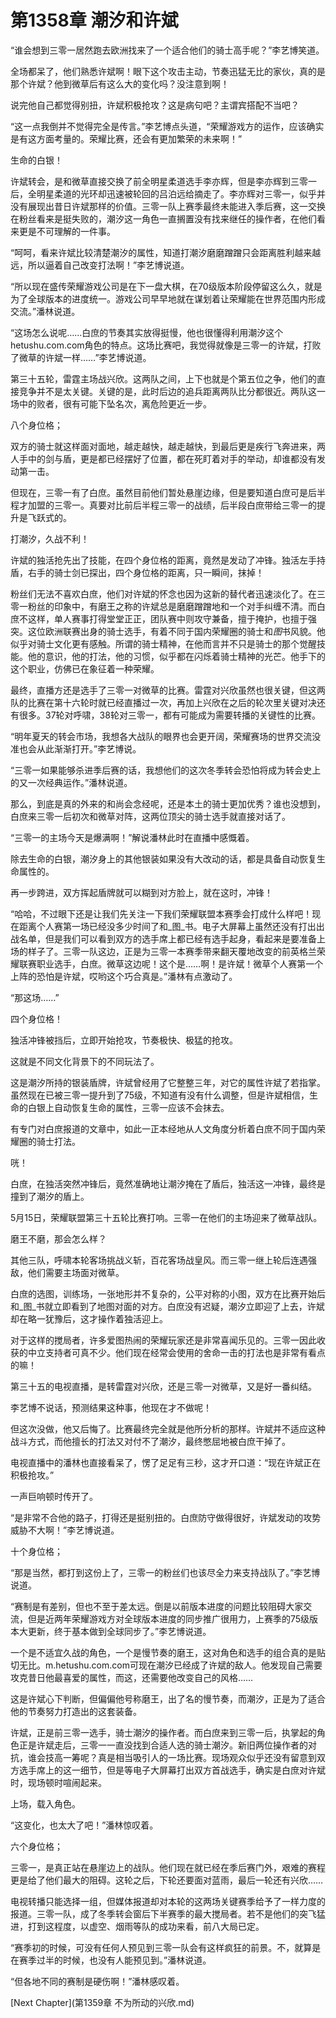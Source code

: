# 第1358章 潮汐和许斌

“谁会想到三零一居然跑去欧洲找来了一个适合他们的骑士高手呢？”李艺博笑道。

全场都呆了，他们熟悉许斌啊！眼下这个攻击主动，节奏迅猛无比的家伙，真的是那个许斌？他到微草后有这么大的变化吗？没注意到啊！

说完他自己都觉得别扭，许斌积极抢攻？这是病句吧？主谓宾搭配不当吧？

“这一点我倒并不觉得完全是传言。”李艺博点头道，“荣耀游戏方的运作，应该确实是有这方面考量的。荣耀比赛，还会有更加繁荣的未来啊！”

生命的白银！

许斌转会，是和微草直接交换了前全明星柔道选手李亦辉，但是李亦辉到三零一后，全明星柔道的光环却迅速被轮回的吕泊远给摘走了。李亦辉对三零一，似乎并没有展现出昔日许斌那样的价值。三零一队上赛季最终未能进入季后赛，这一交换在粉丝看来是挺失败的，潮汐这一角色一直搁置没有找来继任的操作者，在他们看来更是不可理解的一件事。

“呵呵，看来许斌比较清楚潮汐的属性，知道打潮汐磨磨蹭蹭只会距离胜利越来越远，所以逼着自己改变打法啊！”李艺博说道。

“所以现在盛传荣耀游戏公司是在下一盘大棋，在70级版本阶段停留这么久，就是为了全球版本的进度统一。游戏公司早早地就在谋划着让荣耀能在世界范围内形成交流。”潘林说道。

“这场怎么说呢……白庶的节奏其实放得挺慢，他也很懂得利用潮汐这个hetushu.com.com角色的特点。这场比赛吧，我觉得就像是三零一的许斌，打败了微草的许斌一样……”李艺博说道。

第三十五轮，雷霆主场战兴欣。这两队之间，上下也就是个第五位之争，他们的直接竞争并不是太关键。关键的是，此时后边的追兵距离两队比分都很近。两队这一场中的败者，很有可能下坠名次，离危险更近一步。

八个身位格；

双方的骑士就这样面对面地，越走越快，越走越快，到最后更是疾行飞奔进来，两人手中的剑与盾，更是都已经摆好了位置，都在死盯着对手的举动，却谁都没有发动第一击。

但现在，三零一有了白庶。虽然目前他们暂处悬崖边缘，但是要知道白庶可是后半程才加盟的三零一。真要对比前后半程三零一的战绩，后半段白庶带给三零一的提升是飞跃式的。

打潮汐，久战不利！

许斌的独活抢先出了技能，在四个身位格的距离，竟然是发动了冲锋。独活左手持盾，右手的骑士剑已探出，四个身位格的距离，只一瞬间，抹掉！

粉丝们无法不喜欢白庶，他们对许斌的怀念也因为这新的替代者迅速淡化了。在三零一粉丝的印象中，有磨王之称的许斌总是磨磨蹭蹭地和一个对手纠缠不清。而白庶不这样，单人赛事打得堂堂正正，团队赛中则攻守兼备，擅于掩护，也擅于强突。这位欧洲联赛出身的骑士选手，有着不同于国内荣耀圈的骑士和*图*书风貌。他似乎对骑士文化更有感触。所谓的骑士精神，在他而言并不只是骑士的那个觉醒技能。他的意识，他的打法，他的习惯，似乎都在闪烁着骑士精神的光芒。他手下的这个职业，仿佛已在象征着一种荣耀。

最终，直播方还是选手了三零一对微草的比赛。雷霆对兴欣虽然也很关键，但这两队的比赛在第十六轮时就已经直播过一次，再加上兴欣在之后的轮次里关键对决还有很多。37轮对呼啸，38轮对三零一，都有可能成为需要转播的关键性的比赛。

“明年夏天的转会市场，我想各大战队的眼界也会更开阔，荣耀赛场的世界交流没准也会从此渐渐打开。”李艺博说。

“三零一如果能够杀进季后赛的话，我想他们的这次冬季转会恐怕将成为转会史上的又一次经典运作。”潘林说道。

那么，到底是真的外来的和尚会念经呢，还是本土的骑士更加优秀？谁也没想到，白庶来三零一后初次和微草对阵，这两位顶尖的骑士选手就直接对话了。

“三零一的主场今天是爆满啊！”解说潘林此时在直播中感慨着。

除去生命的白银，潮汐身上的其他银装如果没有大改动的话，都是具备自动恢复生命属性的。

再一步跨进，双方挥起盾牌就可以糊到对方脸上，就在这时，冲锋！

“哈哈，不过眼下还是让我们先关注一下我们荣耀联盟本赛季会打成什么样吧！现在距离个人赛第一场已经没多少时间了和_图_书。电子大屏幕上虽然还没有打出出战名单，但是我们可以看到双方的选手席上都已经有选手起身，看起来是要准备上场的样子了。三零一队这边，正是为三零一本赛季带来翻天覆地改变的前英格兰荣耀联赛职业选手，白庶。微草这边呢！这个是……啊！是许斌！微草个人赛第一个上阵的恐怕是许斌，哎哟这个巧合真是。”潘林有点激动了。

“那这场……”

四个身位格！

独活冲锋被挡后，立即开始抢攻，节奏极快、极猛的抢攻。

这就是不同文化背景下的不同玩法了。

这是潮汐所持的银装盾牌，许斌曾经用了它整整三年，对它的属性许斌了若指掌。虽然现在已被三零一提升到了75级，不知道有没有什么调整，但是许斌相信，生命的白银上自动恢复生命的属性，三零一应该不会抹去。

有专门对白庶报道的文章中，如此一正本经地从人文角度分析着白庶不同于国内荣耀圈的骑士打法。

咣！

白庶，在独活突然冲锋后，竟然准确地让潮汐掩在了盾后，独活这一冲锋，最终是撞到了潮汐的盾上。

5月15日，荣耀联盟第三十五轮比赛打响。三零一在他们的主场迎来了微草战队。

磨王不磨，那会怎么样？

其他三队，呼啸本轮客场挑战义斩，百花客场战皇风。而三零一继上轮后连遇强敌，他们需要主场面对微草。

白庶的选图，训练场，一张地形并不复杂的，公平对称的小图，双方在比赛开始后和_图_书就立即看到了地图对面的对方。白庶没有迟疑，潮汐立即迎了上去，许斌却在略一犹豫后，这才操作着独活迎上。

对于这样的搅局者，许多爱图热闹的荣耀玩家还是非常喜闻乐见的。三零一因此收获的中立支持者可真不少。他们现在经常会使用的舍命一击的打法也是非常有看点的嘛！

第三十五的电视直播，是转雷霆对兴欣，还是三零一对微草，又是好一番纠结。

李艺博不说话，预测结果这种事，他现在才不做呢！

但这次没做，他又后悔了。比赛最终完全就是他所分析的那样。许斌并不适应这种战斗方式，而他擅长的打法又对付不了潮汐，最终憋屈地被白庶干掉了。

电视直播中的潘林也直接看呆了，愣了足足有三秒，这才开口道：“现在许斌正在积极抢攻。”

一声巨响顿时传开了。

“是非常不合他的路子，打得还是挺别扭的。白庶防守做得很好，许斌发动的攻势威胁不大啊！”李艺博说道。

十个身位格；

“那是当然，都打到这份上了，三零一的粉丝们也该尽全力来支持战队了。”李艺博说道。

“赛制是有差别，但也不至于差太远。倒是以前版本进度的问题比较阻碍大家交流，但是近两年荣耀游戏方对全球版本进度的同步推广很用力，上赛季的75级版本大更新，终于基本做到全球同步了。”李艺博说道。

一个是不适宜久战的角色，一个是慢节奏的磨王，这对角色和选手的组合真的是贴切无比。m.hetushu.com.com可现在潮汐已经成了许斌的敌人。他发现自己需要攻克昔日他最喜爱的属性，而这，还需要他改变自己的风格……

这是许斌心下判断，但偏偏他号称磨王，出了名的慢节奏，而潮汐，正是为了适合他的节奏努力打造出的这套装备。

许斌，正是前三零一选手，骑士潮汐的操作者。而白庶来到三零一后，执掌起的角色正是许斌走后，三零一一直没找到合适人选的骑士潮汐。新旧两位操作者的对抗，谁会技高一筹呢？真是相当吸引人的一场比赛。现场观众似乎还没有留意到双方选手席上的这一细节，但是等电子大屏幕打出双方首战选手，确实是白庶对许斌时，现场顿时喧闹起来。

上场，载入角色。

“这变化，也太大了吧！”潘林惊叹着。

六个身位格；

三零一，是真正站在悬崖边上的战队。他们现在就已经在季后赛门外，艰难的赛程更是给了他们最大的阻碍。这轮之后，下轮还要面对蓝雨，最后一轮还有兴欣……

电视转播只能选择一组，但媒体报道却对本轮的这两场关键赛季给予了一样力度的报道。三零一队，成了冬季转会窗后下半赛季的最大搅局者。若不是他们的突飞猛进，打到这程度，以虚空、烟雨等队的成功来看，前八大局已定。

“赛季初的时候，可没有任何人预见到三零一队会有这样疯狂的前景。不，就算是在赛季过半的时候，也没有人能预见到。”潘林说道。

“但各地不同的赛制是硬伤啊！”潘林感叹着。



[Next Chapter](第1359章 不为所动的兴欣.md)